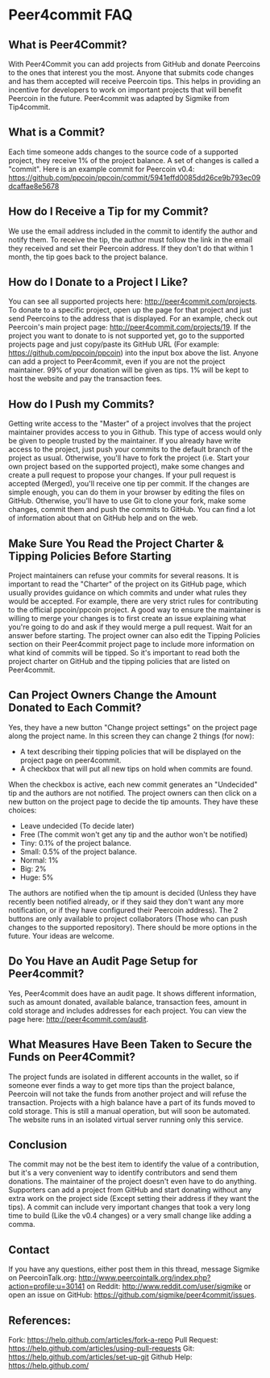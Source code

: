 Peer4commit FAQ
===============

What is Peer4Commit?
--------------------
With Peer4Commit you can add projects from GitHub and donate Peercoins to the ones that interest you the most. Anyone that submits code changes and has them accepted will receive Peercoin tips. This helps in providing an incentive for developers to work on important projects that will benefit Peercoin in the future. Peer4commit was adapted by Sigmike from Tip4commit.

What is a Commit?
-----------------
Each time someone adds changes to the source code of a supported project, they receive 1% of the project balance. A set of changes is called a "commit". Here is an example commit for Peercoin v0.4: https://github.com/ppcoin/ppcoin/commit/5941effd0085dd26ce9b793ec09dcaffae8e5678

How do I Receive a Tip for my Commit?
-------------------------------------
We use the email address included in the commit to identify the author and notify them. To receive the tip, the author must follow the link in the email they received and set their Peercoin address. If they don't do that within 1 month, the tip goes back to the project balance.

How do I Donate to a Project I Like?
------------------------------------
You can see all supported projects here: http://peer4commit.com/projects. To donate to a specific project, open up the page for that project and just send Peercoins to the address that is displayed. For an example, check out Peercoin's main project page: http://peer4commit.com/projects/19. If the project you want to donate to is not supported yet, go to the supported projects page and just copy/paste its GitHub URL (For example: https://github.com/ppcoin/ppcoin) into the input box above the list. Anyone can add a project to Peer4commit, even if you are not the project maintainer. 99% of your donation will be given as tips. 1% will be kept to host the website and pay the transaction fees.

How do I Push my Commits?
-------------------------
Getting write access to the "Master" of a project involves that the project maintainer provides access to you in Github. This type of access would only be given to people trusted by the maintainer. If you already have write access to the project, just push your commits to the default branch of the project as usual. Otherwise, you'll have to fork the project (i.e. Start your own project based on the supported project), make some changes and create a pull request to propose your changes. If your pull request is accepted (Merged), you'll receive one tip per commit. If the changes are simple enough, you can do them in your browser by editing the files on GitHub. Otherwise, you'll have to use Git to clone your fork, make some changes, commit them and push the commits to GitHub. You can find a lot of information about that on GitHub help and on the web.

Make Sure You Read the Project Charter & Tipping Policies Before Starting
-------------------------------------------------------------------------
Project maintainers can refuse your commits for several reasons. It is important to read the "Charter" of the project on its GitHub page, which usually provides guidance on which commits and under what rules they would be accepted. For example, there are very strict rules for contributing to the official ppcoin/ppcoin project. A good way to ensure the maintainer is willing to merge your changes is to first create an issue explaining what you're going to do and ask if they would merge a pull request. Wait for an answer before starting. The project owner can also edit the Tipping Policies section on their Peer4commit project page to include more information on what kind of commits will be tipped. So it's important to read both the project charter on GitHub and the tipping policies that are listed on Peer4commit.

Can Project Owners Change the Amount Donated to Each Commit?
------------------------------------------------------------
Yes, they have a new button "Change project settings" on the project page along the project name. In this screen they can change 2 things (for now):

* A text describing their tipping policies that will be displayed on the project page on peer4commit.
* A checkbox that will put all new tips on hold when commits are found.

When the checkbox is active, each new commit generates an "Undecided" tip and the authors are not notified. The project owners can then click on a new button on the project page to decide the tip amounts. They have these choices:

* Leave undecided (To decide later)
* Free (The commit won't get any tip and the author won't be notified)
* Tiny: 0.1% of the project balance.
* Small: 0.5% of the project balance.
* Normal: 1%
* Big: 2%
* Huge: 5%

The authors are notified when the tip amount is decided (Unless they have recently been notified already, or if they said they don't want any more notification, or if they have configured their Peercoin address). The 2 buttons are only available to project collaborators (Those who can push changes to the supported repository). There should be more options in the future. Your ideas are welcome.

Do You Have an Audit Page Setup for Peer4commit?
------------------------------------------------
Yes, Peer4commit does have an audit page. It shows different information, such as amount donated, available balance, transaction fees, amount in cold storage and includes addresses for each project. You can view the page here: http://peer4commit.com/audit.

What Measures Have Been Taken to Secure the Funds on Peer4Commit?
-----------------------------------------------------------------
The project funds are isolated in different accounts in the wallet, so if someone ever finds a way to get more tips than the project balance, Peercoin will not take the funds from another project and will refuse the transaction. Projects with a high balance have a part of its funds moved to cold storage. This is still a manual operation, but will soon be automated. The website runs in an isolated virtual server running only this service.

Conclusion
-----------
The commit may not be the best item to identify the value of a contribution, but it's a very convenient way to identify contributors and send them donations. The maintainer of the project doesn't even have to do anything. Supporters can add a project from GitHub and start donating without any extra work on the project side (Except setting their address if they want the tips). A commit can include very important changes that took a very long time to build (Like the v0.4 changes) or a very small change like adding a comma.

Contact
-------
If you have any questions, either post them in this thread, message Sigmike on PeercoinTalk.org: http://www.peercointalk.org/index.php?action=profile;u=30141 on Reddit: http://www.reddit.com/user/sigmike or open an issue on GitHub: https://github.com/sigmike/peer4commit/issues.

References:
-----------
Fork: https://help.github.com/articles/fork-a-repo
Pull Request: https://help.github.com/articles/using-pull-requests
Git: https://help.github.com/articles/set-up-git
Github Help: https://help.github.com/
